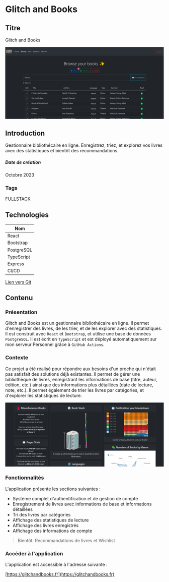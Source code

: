 # Glitch and Books

## Titre

Glitch and Books

![Image de preview](https://raw.githubusercontent.com/Eric-Philippe/GlitchAndBooks/main/img/browse.png)

## Introduction

Gestionnaire bibliothécaire en ligne. Enregistrez, triez, et explorez vos livres avec des statistiques et bientôt des recommandations.

##### Date de création

Octobre 2023

### Tags

FULLSTACK

## Technologies

| Nom        |
| ---------- |
| React      |
| Bootstrap  |
| PostgreSQL |
| TypeScript |
| Express    |
| CI/CD      |

[Lien vers Git](https://github.com/Eric-Philippe/GlitchAndBooks)

## Contenu

### Présentation

Glitch and Books est un gestionnaire bibliothécaire en ligne. Il permet d'enregistrer des livres, de les trier, et de les explorer avec des statistiques. Il est construit avec `React` et `Bootstrap`, et utilise une base de données `PostgreSQL`. Il est écrit en `TypeScript` et est déployé automatiquement sur mon serveur Personnel grâce à `GitHub Actions`.

### Contexte

Ce projet a été réalisé pour répondre aux besoins d'un proche qui n'était pas satisfait des solutions déjà existantes. Il permet de gérer une bibliothèque de livres, enregistrant les informations de base (titre, auteur, édition, etc.) ainsi que des informations plus détaillées (date de lecture, note, etc.). Il permet également de trier les livres par catégories, et d'explorer les statistiques de lecture.

![Stats](https://raw.githubusercontent.com/Eric-Philippe/GlitchAndBooks/main/img/stat-first.png)

### Fonctionnalités

L'application présente les sections suivantes :

- Système complet d'authentification et de gestion de compte
- Enregistrement de livres avec informations de base et informations détaillées
- Tri des livres par catégories
- Affichage des statistiques de lecture
- Affichage des livres enregistrés
- Affichage des informations de compte

> Bientôt: Recommandations de livres et Wishlist

### Accéder à l'application

L'application est accessible à l'adresse suivante :

[https://glitchandbooks.fr](https://glitchandbooks.fr)

